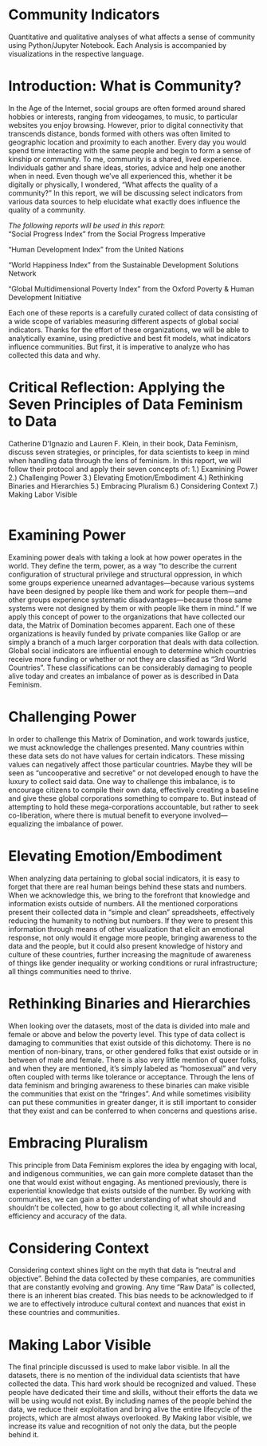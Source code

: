 # Community Indicators
 Quantitative and qualitative analyses of what affects a sense of community using Python/Jupyter Notebook.
 Each Analysis is accompanied by visualizations in the respective language.

# Introduction: What is Community?
In the Age of the Internet, social groups are often formed around shared hobbies or interests, ranging from videogames, to music, to particular websites you enjoy browsing. However, prior to digital connectivity that transcends distance, bonds formed with others was often limited to geographic location and proximity to each another. Every day you would spend time interacting with the same people and begin to form a sense of kinship or community. To me, community is a shared, lived experience. Individuals gather and share ideas, stories, advice and help one another when in need.
Even though we’ve all experienced this, whether it be digitally or physically, I wondered, “What affects the quality of a community?” In this report, we will be discussing select indicators from various data sources to help elucidate what exactly does influence the quality of a community. 

<p style="text-align: center;">

*The following reports will be used in this report*:<br>
“Social Progress Index”
from the Social Progress Imperative<br>

“Human Development Index” 
from the United Nations<br>

“World Happiness Index”
from the Sustainable Development Solutions Network<br>

“Global Multidimensional Poverty Index”
from the Oxford Poverty & Human Development Initiative<br>
</p>

Each one of these reports is a carefully curated collect of data consisting of a wide scope of variables measuring different aspects of global social indicators. Thanks for the effort of these organizations, we will be able to analytically examine, using predictive and best fit models, what indicators influence communities. But first, it is imperative to analyze who has collected this data and why.

# Critical Reflection: Applying the Seven Principles of Data Feminism to Data
Catherine D'Ignazio and Lauren F. Klein, in their book, Data Feminism, discuss seven strategies, or principles, for data scientists to keep in mind when handling data through the lens of feminism. In this report, we will follow their protocol and apply their seven concepts of:
1.) Examining Power
2.) Challenging Power
3.) Elevating Emotion/Embodiment 4.) Rethinking Binaries and Hierarchies 5.) Embracing Pluralism
6.) Considering Context
7.) Making Labor Visible<br><br>

# Examining Power
Examining power deals with taking a look at how power operates in the world. They define the term, power, as a way “to describe the current configuration of structural privilege and structural oppression, in which some groups experience unearned advantages—because various systems have been designed by people like them and work for people them—and other groups experience systematic disadvantages—because those same systems were not designed by them or with people like them in mind.” If we apply this concept of power to the organizations that have collected our data, the Matrix of Domination becomes apparent. Each one of these organizations is heavily funded by private companies like Gallop or are simply a branch of a much larger corporation that deals with data collection. Global social indicators are influential enough to determine which countries receive more funding or whether or not they are classified as “3rd World Countries”. These classifications can be considerably damaging to people alive today and creates an imbalance of power as is described in Data Feminism.

# Challenging Power
In order to challenge this Matrix of Domination, and work towards justice, we must acknowledge the challenges presented. Many countries within these data sets do not have values for certain indicators. These missing values can negatively affect those particular countries. Maybe they will be seen as “uncooperative and secretive” or not developed enough to have the luxury to collect said data. One way to challenge this imbalance, is to encourage citizens to compile their own data, effectively creating a baseline and give these global corporations something to compare to. But instead of attempting to hold these mega-corporations accountable, but rather to seek co-liberation, where there is mutual benefit to everyone involved—equalizing the imbalance of power.

# Elevating Emotion/Embodiment
When analyzing data pertaining to global social indicators, it is easy to forget that there are real human beings behind these stats and numbers. When we acknowledge this, we bring to the forefront that knowledge and information exists outside of numbers. All the mentioned corporations present their collected data in “simple and clean” spreadsheets, effectively reducing the humanity to nothing but numbers. If they were to present this information through means of other visualization that elicit an emotional response, not only would it engage more people, bringing awareness to the data and the people, but it could also present knowledge of history and culture of these countries, further increasing the magnitude of awareness of things like gender inequality or working conditions or rural infrastructure; all things communities need to thrive.

# Rethinking Binaries and Hierarchies
When looking over the datasets, most of the data is divided into male and female or above and below the poverty level. This type of data collect is damaging to communities that exist outside of this dichotomy. There is no mention of non-binary, trans, or other gendered folks that exist outside or in between of male and female. There is also very little mention of queer folks, and when they are mentioned, it’s simply labeled as “homosexual” and very often coupled with terms like tolerance or acceptance. Through the lens of data feminism and bringing awareness to these binaries can make visible the communities that exist on the “fringes”. And while sometimes visibility can put these communities in greater danger, it is still important to consider that they exist and can be conferred to when concerns and questions arise.
# Embracing Pluralism
This principle from Data Feminism explores the idea by engaging with local, and indigenous communities, we can gain more complete dataset than the one that would exist without engaging. As mentioned previously, there is experiential knowledge that exists outside of the number. By working with communities, we can gain a better understanding of what should and shouldn’t be collected, how to go about collecting it, all while increasing efficiency and accuracy of the data.
# Considering Context
Considering context shines light on the myth that data is “neutral and objective”. Behind the data collected by these companies, are communities that are constantly evolving and growing. Any time “Raw Data” is collected, there is an inherent bias created. This bias needs to be acknowledged to if we are to effectively introduce cultural context and nuances that exist in these countries and communities.

# Making Labor Visible
The final principle discussed is used to make labor visible. In all the datasets, there is no mention of the individual data scientists that have collected the data. This hard work should be recognized and valued. These people have dedicated their time and skills, without their efforts the data we will be using would not exist. By including names of the people behind the data, we reduce their exploitation and bring alive the entire lifecycle of the projects, which are almost always overlooked. By Making labor visible, we increase its value and recognition of not only the data, but the people behind it.